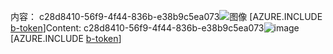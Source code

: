 <span data-ttu-id="867e9-101">内容： c28d8410-56f9-4f44-836b-e38b9c5ea073![图像](6c90c4df-9f29-479b-80b0-b4db72151bf4.png)
[AZURE.INCLUDE [b-token](669475c7-62aa-45d4-b0c1-e93669ef3b4e.md)]</span><span class="sxs-lookup"><span data-stu-id="867e9-101">Content: c28d8410-56f9-4f44-836b-e38b9c5ea073![image](6c90c4df-9f29-479b-80b0-b4db72151bf4.png)
[AZURE.INCLUDE [b-token](669475c7-62aa-45d4-b0c1-e93669ef3b4e.md)]</span></span>
